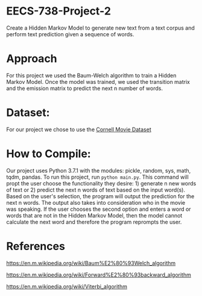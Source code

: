 # EECS-738-Project-2
Create a Hidden Markov Model to generate new text from a text corpus and perform text prediction given a sequence of words. 

# Approach
For this project we used the Baum-Welch algorithm to train a Hidden Markov Model. Once the model was trained, we used the transition matrix and the emission matrix to predict the next n number of words. 

# Dataset:
For our project we chose to use the [Cornell Movie Dataset](http://www.cs.cornell.edu/~cristian/Cornell_Movie-Dialogs_Corpus.html)

# How to Compile:
Our project uses Python 3.7.1 with the modules: pickle, random, sys, math, tqdm, pandas.
To run this project, run `python main.py`. This command will propt the user choose
the functionality they desire: 1) generate n new words of text or 2) predict the next n words
of text based on the input word(s). Based on the user's selection, the program will
output the prediction for the next n words. The output also takes into consideration
who in the movie was speaking. If the user chooses the second option and enters a word or 
words that are not in the Hidden Markov Model, then the model cannot calculate the next word
and therefore the program reprompts the user. 

# References 
https://en.m.wikipedia.org/wiki/Baum%E2%80%93Welch_algorithm

https://en.m.wikipedia.org/wiki/Forward%E2%80%93backward_algorithm

https://en.m.wikipedia.org/wiki/Viterbi_algorithm
